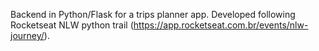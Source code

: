 Backend in Python/Flask for a trips planner app.
Developed following Rocketseat NLW python trail (https://app.rocketseat.com.br/events/nlw-journey/).
